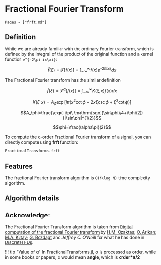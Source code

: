 # Fractional Fourier Transform

```@contents
Pages = ["frft.md"]
```

## Definition

While we are already familiar with the ordinary Fourier transform, which is defined by the integral of the product of the original function and a kernel function ``e^{-2\pi ix\xi}​``:

```math
\hat{f}(\xi)=\mathcal{F}[f(x)]=\int_{-\infty}^\infty f(x)e^{-2\pi ix\xi}dx
```

The Fractional Fourier transform has the similar definition:
```math
\hat{f}(\xi)=\mathcal{F}^{\alpha}[f(x)]=\int_{-\infty}^\infty K(\xi,x)f(x)dx
```

```math
K(\xi,x)=A_\phi \exp[i\pi(x^2\cot\phi-2x\xi\csc\phi+\xi^2\cot\phi)]
```

```math
A_\phi=\frac{\exp(-i\pi\ \mathrm{sgn}(\sin\phi)/4+i\phi/2)}{|\sin\phi|^{1/2}}
```

```math
\phi=\frac{\alpha\pi}{2}
```

To compute the α-order Fractional Fourier transform of a signal, you can directly compute using **frft** function: 

```@docs
FractionalTransforms.frft
```

## Features

The fractional Fourier transform algorithm is ``O(N\log N)`` time complexity algorithm.

## Algorithm details



## Acknowledge:

The Fractional Fourier Transform algorithm is taken from [Digital computation of the fractional Fourier transform](https://ieeexplore.ieee.org/document/536672) by [H.M. Ozaktas](https://ieeexplore.ieee.org/author/37294843100); [O. Arikan](https://ieeexplore.ieee.org/author/37350304900); [M.A. Kutay](https://ieeexplore.ieee.org/author/37350303800); [G. Bozdagt](https://ieeexplore.ieee.org/author/37086987430) and *Jeffrey C. O'Neill* for what he has done in [DiscreteTFDs](http://tfd.sourceforge.net/).

!!! tip "Value of α"
	In FractionalTransforms.jl, α is processed as order, while in some books or papers, α would mean **angle**, which is **order\*π/2**